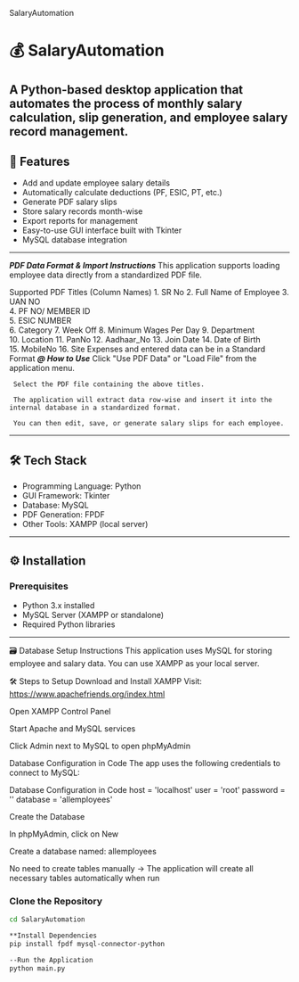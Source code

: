 SalaryAutomation

# 💰 SalaryAutomation

A Python-based desktop application that automates the process of monthly salary calculation, slip generation, and employee salary record management.
----

## 📌 Features
- Add and update employee salary details
- Automatically calculate deductions (PF, ESIC, PT, etc.)
- Generate PDF salary slips
- Store salary records month-wise
- Export reports for management
- Easy-to-use GUI interface built with Tkinter
- MySQL database integration
----

*****PDF Data Format & Import Instructions*****
This application supports loading employee data directly from a standardized PDF file.

 Supported PDF Titles (Column Names)
           1. SR No
           2. Full Name of Employee
           3. UAN NO	
           4. PF NO/ MEMBER ID	
           5. ESIC NUMBER	
           6. Category
           7. Week Off
           8. Minimum Wages Per Day	
           9. Department	
           10. Location
           11. PanNo
           12. Aadhaar_No
           13. Join Date
           14. Date of Birth	
           15. MobileNo
           16. Site Expenses
           and entered data can be in a Standard Format
*****@ How to Use*****
     Click "Use PDF Data" or "Load File" from the application menu.

     Select the PDF file containing the above titles.

     The application will extract data row-wise and insert it into the internal database in a standardized format.

     You can then edit, save, or generate salary slips for each employee.
-----

## 🛠️ Tech Stack
- Programming Language: Python
- GUI Framework: Tkinter
- Database: MySQL
- PDF Generation: FPDF
- Other Tools: XAMPP (local server)
----

## ⚙️ Installation

### Prerequisites
- Python 3.x installed
- MySQL Server (XAMPP or standalone)
- Required Python libraries
----


🗃️ Database Setup Instructions
  This application uses MySQL for storing employee and salary data. You can use XAMPP as your local server.

🛠️ Steps to Setup
Download and Install XAMPP
Visit: https://www.apachefriends.org/index.html

Open XAMPP Control Panel

Start Apache and MySQL services

Click Admin next to MySQL to open phpMyAdmin

Database Configuration in Code
The app uses the following credentials to connect to MySQL:

Database Configuration in Code
     host = 'localhost'
     user = 'root'
     password = ''
     database = 'allemployees'
     
Create the Database

In phpMyAdmin, click on New

Create a database named: allemployees

No need to create tables manually
→ The application will create all necessary tables automatically when run

 ### Clone the Repository
```bash
cd SalaryAutomation

**Install Dependencies
pip install fpdf mysql-connector-python

--Run the Application
python main.py

  
  
